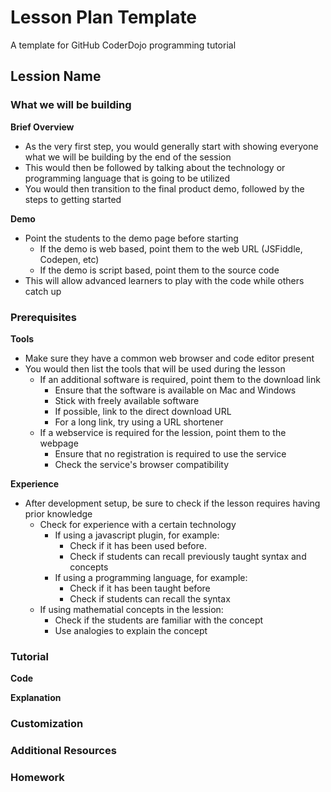 # Lesson Plan Template

A template for GitHub CoderDojo programming tutorial

## Lession Name

### What we will be building

**Brief Overview**

- As the very first step, you would generally start with showing everyone what we will be building by the end of the session
- This would then be followed by talking about the technology or programming language that is going to be utilized
- You would then transition to the final product demo, followed by the steps to getting started

**Demo**

- Point the students to the demo page before starting
  - If the demo is web based, point them to the web URL (JSFiddle, Codepen, etc)
  - If the demo is script based, point them to the source code
- This will allow advanced learners to play with the code while others catch up

### Prerequisites

**Tools**

- Make sure they have a common web browser and code editor present
- You would then list the tools that will be used during the lesson
  - If an additional software is required, point them to the download link
     - Ensure that the software is available on Mac and Windows
     - Stick with freely available software
     - If possible, link to the direct download URL
     - For a long link, try using a URL shortener
  - If a webservice is required for the lession, point them to the webpage
     - Ensure that no registration is required to use the service
     - Check the service's browser compatibility

**Experience**

- After development setup, be sure to check if the lesson requires having prior knowledge
  - Check for experience with a certain technology
     - If using a javascript plugin, for example:
         - Check if it has been used before.
         - Check if students can recall previously taught syntax and concepts
     - If using a programming language, for example:
         - Check if it has been taught before
         - Check if students can recall the syntax
  - If using mathematial concepts in the lession:
     - Check if the students are familiar with the concept
     - Use analogies to explain the concept

### Tutorial

**Code**

**Explanation**

### Customization


### Additional Resources


### Homework

